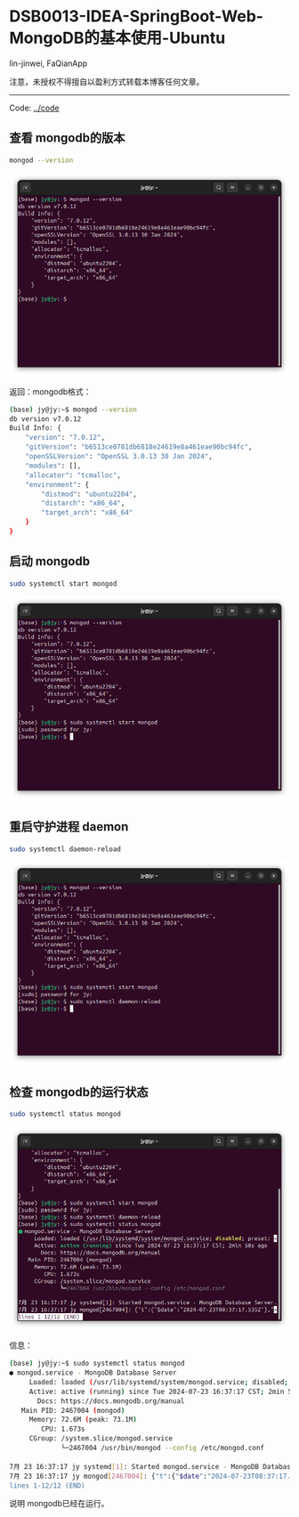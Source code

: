 # DSB0013-IDEA-SpringBoot-Web-MongoDB的基本使用-Ubuntu
lin-jinwei, FaQianApp

注意，未授权不得擅自以盈利方式转载本博客任何文章。

---

Code: [../code](../code)


## 查看 mongodb的版本

```bash
mongod --version
```
![alt text](image-249.png)

返回：mongodb格式：

```bash
(base) jy@jy:~$ mongod --version
db version v7.0.12
Build Info: {
    "version": "7.0.12",
    "gitVersion": "b6513ce0781db6818e24619e8a461eae90bc94fc",
    "openSSLVersion": "OpenSSL 3.0.13 30 Jan 2024",
    "modules": [],
    "allocator": "tcmalloc",
    "environment": {
        "distmod": "ubuntu2204",
        "distarch": "x86_64",
        "target_arch": "x86_64"
    }
}
```

## 启动 mongodb

```bash
sudo systemctl start mongod
```

![alt text](image-250.png)

## 重启守护进程 daemon

```bash
sudo systemctl daemon-reload
```

![alt text](image-251.png)

## 检查 mongodb的运行状态

```bash
sudo systemctl status mongod
```

![alt text](image-252.png)

信息：

```bash
(base) jy@jy:~$ sudo systemctl status mongod
● mongod.service - MongoDB Database Server
     Loaded: loaded (/usr/lib/systemd/system/mongod.service; disabled; preset: >
     Active: active (running) since Tue 2024-07-23 16:37:17 CST; 2min 50s ago
       Docs: https://docs.mongodb.org/manual
   Main PID: 2467004 (mongod)
     Memory: 72.6M (peak: 73.1M)
        CPU: 1.673s
     CGroup: /system.slice/mongod.service
             └─2467004 /usr/bin/mongod --config /etc/mongod.conf

7月 23 16:37:17 jy systemd[1]: Started mongod.service - MongoDB Database Server.
7月 23 16:37:17 jy mongod[2467004]: {"t":{"$date":"2024-07-23T08:37:17.535Z"},">
lines 1-12/12 (END)
```
说明 mongodb已经在运行。









